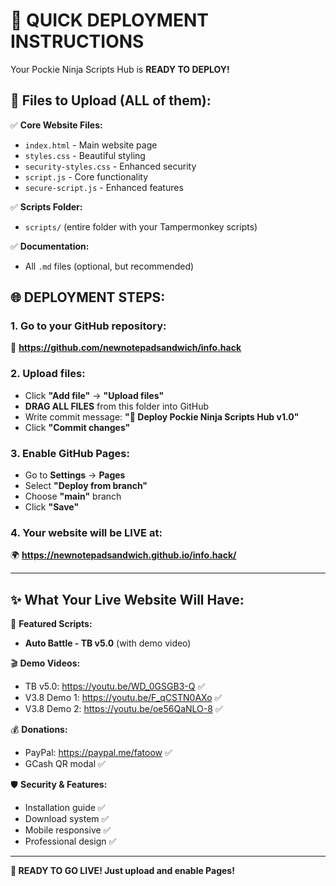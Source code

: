 # 🚀 QUICK DEPLOYMENT INSTRUCTIONS

Your Pockie Ninja Scripts Hub is **READY TO DEPLOY!**

## 📁 Files to Upload (ALL of them):

✅ **Core Website Files:**
- `index.html` - Main website page
- `styles.css` - Beautiful styling
- `security-styles.css` - Enhanced security
- `script.js` - Core functionality  
- `secure-script.js` - Enhanced features

✅ **Scripts Folder:**
- `scripts/` (entire folder with your Tampermonkey scripts)

✅ **Documentation:**
- All `.md` files (optional, but recommended)

## 🌐 DEPLOYMENT STEPS:

### 1. Go to your GitHub repository:
🔗 **https://github.com/newnotepadsandwich/info.hack**

### 2. Upload files:
- Click **"Add file"** → **"Upload files"**
- **DRAG ALL FILES** from this folder into GitHub
- Write commit message: **"🚀 Deploy Pockie Ninja Scripts Hub v1.0"**
- Click **"Commit changes"**

### 3. Enable GitHub Pages:
- Go to **Settings** → **Pages** 
- Select **"Deploy from branch"**
- Choose **"main"** branch
- Click **"Save"**

### 4. Your website will be LIVE at:
🌍 **https://newnotepadsandwich.github.io/info.hack/**

---

## ✨ What Your Live Website Will Have:

🎯 **Featured Scripts:**
- **Auto Battle - TB v5.0** (with demo video)
<!-- Removed: Auto Battle V3.8 (Smart Health Detection) -->

🎬 **Demo Videos:**
- TB v5.0: https://youtu.be/WD_0GSGB3-Q ✅
- V3.8 Demo 1: https://youtu.be/F_qCSTN0AXo ✅  
- V3.8 Demo 2: https://youtu.be/oe56QaNLO-8 ✅

💰 **Donations:**
- PayPal: https://paypal.me/fatoow ✅
- GCash QR modal ✅

🛡️ **Security & Features:**
- Installation guide ✅
- Download system ✅
- Mobile responsive ✅
- Professional design ✅

---

**🚀 READY TO GO LIVE! Just upload and enable Pages!**
